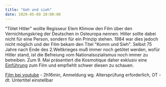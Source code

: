 ```yaml
---
title: "Geh und sieh"
date: 2020-05-09 20:00:00
---
```


"Tötet Hitler" wollte Regisseur Elem Klimow den Film über den Vernichtungskrieg
der Deutschen in Osteuropa nennen. Hitler sollte dabei nicht für eine Person,
sondern für ein Prinzip stehen. 1984 war dies jedoch nicht möglich
und der Film bekam den Titel "Komm und Sieh". Selbst 75 Jahre nach Ende 
des 2.Weltkrieges muß immer noch getötet werden, wofür Hitler stand,
ist die Befreiung vom Nationalsozialismus noch immer zu betreiben. 
Zum 9. Mai präsentiert die Kosmotique daher exklusiv eine [Einführung](https://kosmotique.org/texts/2020-05-09-gehundsieh-filmeinf%C3%BChrung.html) 
zum Film und empfiehlt schwer diesen zu schauen.

[Film bei youtube](https://www.youtube.com/watch?v=UkkJZweYaLI) - 2h16min, Anmeldung wg. Altersprüfung erforderlich, OT - dt. Untertitel einstellbar
